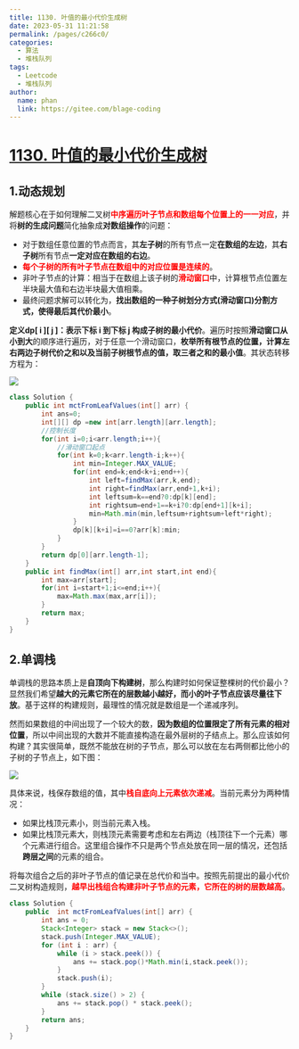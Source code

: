```yaml
---
title: 1130. 叶值的最小代价生成树
date: 2023-05-31 11:21:58
permalink: /pages/c266c0/
categories:
  - 算法
  - 堆栈队列
tags:
  - Leetcode
  - 堆栈队列
author: 
  name: phan
  link: https://gitee.com/blage-coding
---
```

# [1130. 叶值的最小代价生成树](https://leetcode.cn/problems/minimum-cost-tree-from-leaf-values/)

## 1.动态规划

解题核心在于如何理解二叉树<font color="red">**中序遍历叶子节点和数组每个位置上的一一对应**</font>，并将**树的生成问题**简化抽象成**对数组操作**的问题：

- 对于数组任意位置的节点而言，其**左子树**的所有节点一定**在数组的左边**，其**右子树**所有节点**一定对应在数组的右边**。
- <font color="red">**每个子树的所有叶子节点在数组中的对应位置是连续的**</font>。
- 非叶子节点的计算：相当于在数组上该子树的<font color="red">**滑动窗口**</font>中，计算根节点位置左半块最大值和右边半块最大值相乘。
- 最终问题求解可以转化为，**找出数组的一种子树划分方式(滑动窗口)分割方式，使得最后其代价最小**。

**定义dp\[ i \]\[ j \]：表示下标 i 到下标 j 构成子树的最小代价**。遍历时按照**滑动窗口从小到大**的顺序进行遍历，对于任意一个滑动窗口，**枚举所有根节点的位置，计算左右两边子树代价之和以及当前子树根节点的值，取三者之和的最小值**。其状态转移方程为：

![](https://cdn.staticaly.com/gh/blage-coding/picx-images-hosting@master/20230531/image.1axut5w4onsw.webp)

```java
class Solution {
    public int mctFromLeafValues(int[] arr) {
        int ans=0;
        int[][] dp =new int[arr.length][arr.length];
        //控制长度
        for(int i=0;i<arr.length;i++){
            //滑动窗口起点
            for(int k=0;k<arr.length-i;k++){
                int min=Integer.MAX_VALUE;
                for(int end=k;end<k+i;end++){
                    int left=findMax(arr,k,end);
                    int right=findMax(arr,end+1,k+i);
                    int leftsum=k==end?0:dp[k][end];
                    int rightsum=end+1==k+i?0:dp[end+1][k+i];
                    min=Math.min(min,leftsum+rightsum+left*right);
                }
                dp[k][k+i]=i==0?arr[k]:min;
            }
        }
        return dp[0][arr.length-1];
    }
    public int findMax(int[] arr,int start,int end){
        int max=arr[start];
        for(int i=start+1;i<=end;i++){
            max=Math.max(max,arr[i]);
        }
        return max;
    }
}
```

## 2.单调栈

单调栈的思路本质上是**自顶向下构建树**，那么构建时如何保证整棵树的代价最小？显然我们希望**越大的元素它所在的层数越小越好，而小的叶子节点应该尽量往下放**。基于这样的构建规则，最理性的情况就是数组是一个递减序列。

然而如果数组的中间出现了一个较大的数，**因为数组的位置限定了所有元素的相对位置**，所以中间出现的大数并不能直接构造在最外层树的子结点上。那么应该如何构建？其实很简单，既然不能放在树的子节点，那么可以放在左右两侧都比他小的子树的子节点上，如下图：

![](https://cdn.staticaly.com/gh/blage-coding/picx-images-hosting@master/20230531/image.2a1cgc37ibi8.webp)

具体来说，栈保存数组的值，其中<font color="red">**栈自底向上元素依次递减**</font>。当前元素分为两种情况：

- 如果比栈顶元素小，则当前元素入栈。
- 如果比栈顶元素大，则栈顶元素需要考虑和左右两边（栈顶往下一个元素）哪个元素进行组合。这里组合操作不只是两个节点处放在同一层的情况，还包括**跨层之间**的元素的组合。

将每次组合之后的非叶子节点的值记录在总代价和当中。按照先前提出的最小代价二叉树构造规则，<font color="red">**越早出栈组合构建非叶子节点的元素，它所在的树的层数越高**</font>。

```java
class Solution {
    public  int mctFromLeafValues(int[] arr) {
        int ans = 0;
        Stack<Integer> stack = new Stack<>();
        stack.push(Integer.MAX_VALUE);
        for (int i : arr) {
            while (i > stack.peek()) {
                ans += stack.pop()*Math.min(i,stack.peek());
            }
            stack.push(i);
        }
        while (stack.size() > 2) {
            ans += stack.pop() * stack.peek();
        }
        return ans;
    }
}
```

